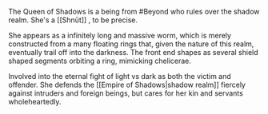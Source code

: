 The Queen of Shadows is a being from #Beyond who rules over the shadow realm.
She's a [[Shnūt]] , to be precise. 

She appears as a infinitely long and massive worm, which is merely constructed from a many floating rings that, given the nature of this realm, eventually trail off into the darkness. 
The front end shapes as several shield shaped segments orbiting a ring, mimicking chelicerae. 

Involved into the eternal fight of light vs dark as both the victim and offender.
She defends the [[Empire of Shadows|shadow realm]] fiercely against intruders and foreign beings, but cares for her kin and servants wholeheartedly.




